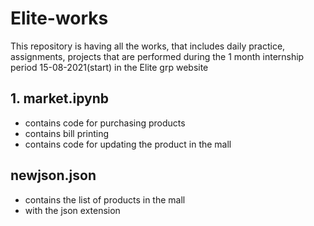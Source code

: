 # Elite-works
This repository is having all the works, that includes daily practice, assignments, projects that are performed during the 1 month internship period 15-08-2021(start) in the Elite grp website
## 1. market.ipynb
  * contains code for purchasing products
  * contains bill printing
  * contains code for updating the product in the mall
## newjson.json
  * contains the list of products in the mall
  * with the json extension
